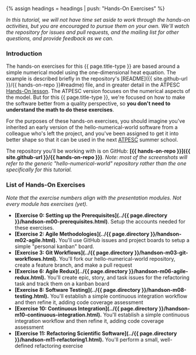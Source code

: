 {% assign headings = headings | push: "Hands-On Exercises" %}

*In this tutorial, we will not have time set aside to work through the hands-on activities, but you are encouraged to pursue them on your own.  We'll watch the repository for issues and pull requests, and the mailing list for other questions, and provide feedback as we can.*

### Introduction

The hands-on exercises for this {{ page.title-type }} are based around a simple numerical model using the one-dimensional heat equation.  The example is described briefly in the repository's [README]({{ site.github-url }}/{{ hands-on-repo }}#readme) file, and in greater detail in the ATPESC [Hands-On lesson](https://xsdk-project.github.io/MathPackagesTraining2020/lessons/hand_coded_heat/).  The ATPESC version focuses on the numerical aspects of the model.  But for this {{ page.title-type }}, we're focused on how to make the software better from a quality perspective, so **you don't need to understand the math to do these exercises**.

For the purposes of these hands-on exercises, you should imagine you've inherited an early version of the hello-numerical-world software from a colleague who's left the project, and you've been assigned to get it into better shape so that it can be used in the next [ATPESC](https://extremecomputingtraining.anl.gov/) summer school.

The repository you'll be working with is on GitHub: **[{{ hands-on-repo }}]({{ site.github-url }}/{{ hands-on-repo }})**.
*Note: most of the screenshots will refer to the generic "hello-numerical-world" repository rather than the one specifically for this tutorial.*

### List of Hands-On Exercises
*Note that the exercise numbers align with the presentation modules.  Not every module has exercises (yet).*
  * **[Exercise 0: Setting up the Prerequisites](../{{ page.directory }}/handson-m00-prerequisites.html)**. Setup the accounts needed for these exercises.
  * **[Exercise 2: Agile Methodologies](../{{ page.directory }}/handson-m02-agile.html).**  You'll use GitHub issues and project boards to setup a simple "personal kanban" board.
  * **[Exercise 3: Git Workflows](../{{ page.directory }}/handson-m03-git-workflows.html).** You'll fork our hello-numerical-world repository, create a feature branch, and make a pull request
  * **[Exercise 6: Agile Redux](../{{ page.directory }}/handson-m06-agile-redux.html).**  You'll create epic, story, and task issues for the refactoring task and track them on a kanban board
  * **[Exercise 8: Software Testing](../{{ page.directory }}/handson-m08-testing.html).** You'll establish a simple continuous integration workflow and then refine it, adding code coverage assessment
  * **[Exercise 10: Continuous Integration](../{{ page.directory }}/handson-m10-continuous-integration.html).** You'll establish a simple continuous integration workflow and then refine it, adding code coverage assessment
  * **[Exercise 11: Refactoring Scientific Software](../{{ page.directory }}/handson-m11-refactoring1.html).**  You'll perform a small, well-defined refactoring exercise
